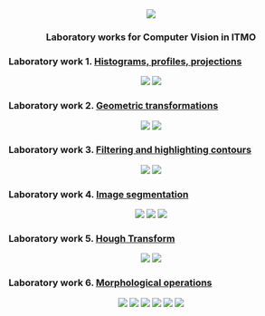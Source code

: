 <div align="center">
  <img src="https://github.com/mfclabber/itmo-cv-labs/blob/main/lab2/report/media/ITMO_logo.png" />
</div
  
---

<h3 align="center">
    <p>Laboratory works for Computer Vision in ITMO</p>
</h3>
  
### Laboratory work 1. [Histograms, profiles, projections](https://github.com/mfclabber/itmo-cv-labs/tree/main/lab1)

<p align="center">
  <img src="https://github.com/mfclabber/itmo-cv-labs/blob/main/lab1/outputs/output3.png" />
  <img src="https://github.com/mfclabber/itmo-cv-labs/blob/main/lab1/outputs/output13.png" />
</p>

### Laboratory work 2. [Geometric transformations](https://github.com/mfclabber/itmo-cv-labs/tree/main/lab2)

<p align="center">
  <img src="https://github.com/mfclabber/itmo-cv-labs/blob/main/lab2/outputs/image_rotate_point.png" />
  <img src="https://github.com/mfclabber/itmo-cv-labs/blob/main/lab2/outputs/image_stitch.png" />
</p>

### Laboratory work 3. [Filtering and highlighting contours](https://github.com/mfclabber/itmo-cv-labs/tree/main/lab3)

<p align="center">
  <img src="https://github.com/mfclabber/itmo-cv-labs/blob/main/lab3/outputs/image_mltp_noise.png" />
  <img src="https://github.com/mfclabber/itmo-cv-labs/blob/main/lab3/outputs/sobel_operator.png" />
</p>

### Laboratory work 4. [Image segmentation](https://github.com/mfclabber/itmo-cv-labs/tree/main/lab4)

<p align="center">
  <img src="https://github.com/mfclabber/itmo-cv-labs/blob/main/lab4/outputs/image_CIELab_segmentation.png" />
  <img src="https://github.com/mfclabber/itmo-cv-labs/blob/main/lab4/outputs/image_road_segmentation.png" />
  <img src="https://github.com/mfclabber/itmo-cv-labs/blob/main/lab4/outputs/image_adaptive_binarization.png" />
</p>

### Laboratory work 5. [Hough Transform](https://github.com/mfclabber/itmo-cv-labs/tree/main/lab5)

<p align="center">
  <img src="https://github.com/mfclabber/itmo-cv-labs/blob/main/lab5/outputs/image1_canny.png" />
  <img src="https://github.com/mfclabber/itmo-cv-labs/blob/main/lab5/outputs/image7_canny_r3045.png" />
</p>

### Laboratory work 6. [Morphological operations](https://github.com/mfclabber/itmo-cv-labs/tree/main/lab5)

<p align="center">
  <img src="https://github.com/mfclabber/itmo-cv-labs/blob/main/lab6/source/1.png" />
  <img src="https://github.com/mfclabber/itmo-cv-labs/blob/main/lab6/outputs/1_erode.png" />
  <img src="https://github.com/mfclabber/itmo-cv-labs/blob/main/lab6/outputs/1_erode_dilate.png" />
  <img src="https://github.com/mfclabber/itmo-cv-labs/blob/main/lab6/outputs/1_mask.png" />
  <img src="https://github.com/mfclabber/itmo-cv-labs/blob/main/lab6/outputs/1_gradient.png" />
  <img src="https://github.com/mfclabber/itmo-cv-labs/blob/main/lab6/outputs/1_res.png" />
</p>
